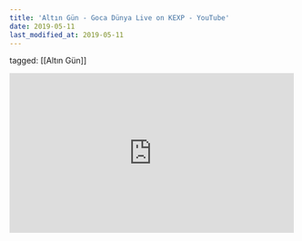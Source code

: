 ```yaml
---
title: 'Altın Gün - Goca Dünya Live on KEXP - YouTube'
date: 2019-05-11
last_modified_at: 2019-05-11
---
```

tagged: [[Altın Gün]]
<iframe allow="accelerometer; autoplay; clipboard-write; encrypted-media; gyroscope; picture-in-picture" allowfullscreen="" frameborder="0" height="281" id="youtube_iframe" src="https://www.youtube.com/embed/FyQ_5uLyFMo?feature=oembed&amp;enablejsapi=1&amp;origin=https://safe.txmblr.com&amp;wmode=opaque" width="500"></iframe>